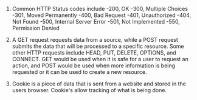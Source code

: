 1. Common HTTP Status codes include
	-200, OK
	-300, Multiple Choices
	-301, Moved Permanently
	-400, Bad Request
	-401, Unauthorized
	-404, Not Found
	-500, Internal Server Error
	-501, Not Implemented
	-550, Permission Denied

2. A GET request requests data from a source, while a POST request submits the data that will be processed to a specific resource. Some other HTTP requests include HEAD, PUT, DELETE, OPTIONS, and CONNECT. GET would be used when it is safe for a user to request an action, and POST would be used when more information is being requested or it can be used to create a new resource.

3. Cookie is a piece of data that is sent from a website and stored in the users browser. Cookie's allow tracking of what is being done.
